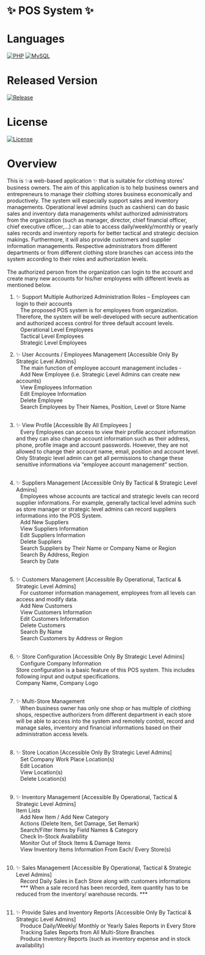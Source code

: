 <h1> ✨ POS System ✨</h1>

# Languages
[![PHP](https://img.shields.io/badge/PHP-blue)](https://www.php.net/)
[![MySQL](https://img.shields.io/badge/MySQL-blue)](https://www.mysql.com/) <br/>
# Released Version
[![Release](https://badgen.net/github/release/mayphyusinthant/pos-system?include_prereleases&label=Release)](https://github.com/mayphyusinthant/pos-system/releases/tag/v1.0.0)<br/>
# License
[![License](https://img.shields.io/badge/License-Apache%202.0-blue.svg)](LICENSE)
<br/>

# Overview 
This is ✨a web-based application ✨ that is suitable for clothing stores' business owners. The aim of this application is to help business owners and entrepreneurs to manage their clothing stores business economically and productively. The system will especially support sales and inventory managements. Operational level admins (such as cashiers) can do basic sales and inventory data managements whilst authorized administrators from the organization (such as manager, director, chief financial officer, chief executive officer,…) can able to access daily/weekly/monthly or yearly sales records and inventory reports for better tactical and strategic decision makings. Furthermore, it will also provide customers and supplier information managements. Respective administrators from different departments or from different clothing store branches can access into the system according to their roles and authorization levels. 
<br/> <br/>
The authorized person from the organization can login to the account and create many new accounts for his/her employees with different levels as mentioned below.<br/>

1.	✨ Support Multiple Authorized Administration Roles – Employees can login to their accounts <br/>
&ensp;	The proposed POS system is for employees from organization. Therefore, the system will be well-developed with secure authentication and authorized access control for three default account levels. <br/>
&ensp;	Operational Level Employees<br/>
&ensp;	Tactical Level Employees<br/>
&ensp;	Strategic Level Employees<br/>

2.	✨ User Accounts / Employees Management 	[Accessible Only By Strategic Level Admins]<br/>
&ensp;	The main function of employee account management includes - <br/>
&ensp;	Add New Employee (i.e. Strategic Level Admins can create new accounts)<br/>
&ensp;	View Employees Information<br/>
&ensp;	Edit Employee Information<br/>
&ensp;	Delete Employee<br/>
&ensp;	Search Employees by Their Names, Position, Level or Store Name <br/><br/>

3.	✨ View Profile [Accessible By All Employees ]<br/>
&ensp;	Every Employees can access to view their profile account information and they can also change account information such as their address, phone, profile image and account passwords. However, they are not allowed to change their account name, email, position and account level. Only Strategic level admin can get all permissions to change these sensitive informations via “employee account management” section.
<br/><br/>

4.	✨ Suppliers Management 		[Accessible Only By Tactical & Strategic Level Admins]<br/>
&ensp;	Employees whose accounts are tactical and strategic levels can record supplier informations. For example, generally tactical level admins such as store manager or strategic level admins can record suppliers informations into the POS System. <br/>
&ensp;	Add New Suppliers <br/>
&ensp;	View Suppliers Information<br/>
&ensp;	Edit Suppliers Information<br/>
&ensp;	Delete Suppliers<br/>
&ensp;	Search Suppliers by Their Name or Company Name or Region<br/>
&ensp;	Search By Address, Region<br/>
&ensp;	Search by Date <br/><br/>

5.	✨ Customers Management 	[Accessible By Operational, Tactical & Strategic Level Admins]<br/>
&ensp;	For customer information management, employees from all levels can access and modify data. <br/>
&ensp;	Add New Customers <br/>
&ensp;	View Customers Information<br/>
&ensp;	Edit Customers Information<br/>
&ensp;	Delete Customers<br/>
&ensp;	Search By Name<br/>
&ensp;	Search Customers by Address or Region<br/><br/>

6.	✨ Store Configuration 		[Accessible Only By Strategic Level Admins]<br/>
&ensp; Configure Company Information <br/>
	Store configuration is a basic feature of this POS system. This includes following input and output specifications. <br/>
Company Name, Company Logo<br/><br/>

7.	✨ Multi-Store Management<br/>
&ensp; When business owner has only one shop or has multiple of clothing shops, respective authorizers from different department in each store will be able to access into the system and remotely control, record and manage sales, inventory and financial informations based on their administration access levels.<br/><br/>

8.	✨ Store Location 		[Accessible Only By Strategic Level Admins]<br/>
&ensp;	Set Company Work Place Location(s)<br/>
&ensp;	Edit Location<br/>
&ensp;	View Location(s)<br/>
&ensp;	Delete Location(s)<br/><br/>

9.	✨ Inventory Management 	[Accessible By Operational, Tactical & Strategic Level Admins]<br/>
Item Lists<br/>
&ensp;	Add New Item / Add New Category<br/>
&ensp;	Actions (Delete Item, Set Damage, Set Remark)<br/>
&ensp;	Search/Filter Items by Field Names & Category<br/>
&ensp;	Check In-Stock Availability <br/>
&ensp;	Monitor Out of Stock Items & Damage Items<br/>
&ensp;	View Inventory Items Information From Each/ Every Store(s)<br/><br/>

10.	✨ Sales Management 	[Accessible By Operational, Tactical & Strategic Level Admins]<br/>
&ensp;	Record Daily Sales in Each Store along with customers informations<br/>
&ensp;  *** When a sale record has been recorded, item quantity has to be reduced from the inventory/ warehouse records. ***<br/><br/>

11.	✨ Provide Sales and Inventory Reports [Accessible Only By Tactical & Strategic Level Admins]<br/>
&ensp;	Produce Daily/Weekly/ Monthly or Yearly Sales Reports in Every Store<br/>
&ensp;	Tracking Sales Reports from All Multi-Store Branches<br/>
&ensp;  Produce Inventory Reports (such as inventory expense and in stock availability)  <br/><br/>
